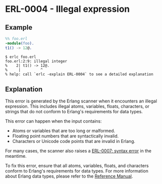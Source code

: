 # ERL-0004 - Illegal expression

## Example

```erlang
%% foo.erl
-module(foo).
t1() -> 12@.
```

```
$ erlc foo.erl
foo.erl:2:9: illegal integer
%    2| t1() -> 12@.
%     |         ^
% help: call `erlc -explain ERL-0004` to see a detailed explanation
```

## Explanation

This error is generated by the Erlang scanner when it encounters an illegal
expression. This includes illegal atoms, variables, floats, characters,
or strings that do not conform to Erlang's requirements for data types.

This error can happen when the input contains:

- Atoms or variables that are too long or malformed.
- Floating point numbers that are syntactically invalid.
- Characters or Unicode code points that are invalid in Erlang.

For many cases, the scanner also raises a [ERL-0007: syntax error](ERL-0007-syntax-error.md)
in the meantime.

To fix this error, ensure that all atoms, variables, floats, and characters
conform to Erlang's requirements for data types. For more information about
Erlang data types, please refer to the [Reference Manual](`e:system:data_types`).
